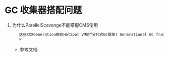 # GC 收集器搭配问题
1. 为什么ParallelScavenge不能搭配CMS使用
   ```txt
      这些XXXGeneration都在HotSpot VM的“分代式GC框架( Generational GC framework )”内。本来HotSpot VM鼓励开发者尽量在这个框架内开发GC，但后来有个开发就是不愿意被这框架憋着，自己硬写了个没有使用已有框架的新并行GC，并拉拢性能测试团队用这个并行GC来跑分，成绩也还不错，于是这个GC就放进HotSpot VM里了。这就是我们现在看到的ParallelScavenge。
      > 
   ```
   + 参考文档:[]()